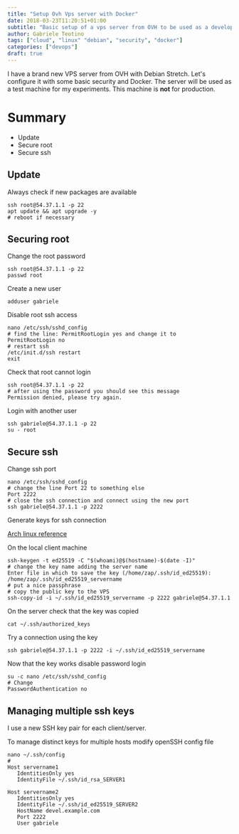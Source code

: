 ```yaml
---
title: "Setup Ovh Vps server with Docker"
date: 2018-03-23T11:20:51+01:00
subtitle: "Basic setup of a vps server from OVH to be used as a development machine with Docker"
author: Gabriele Teotino
tags: ["cloud", "linux" "debian", "security", "docker"]
categories: ["devops"]
draft: true
---
```


I have a brand new VPS server from OVH with Debian Stretch. Let's configure it with some basic security and Docker. The server will be used as a test machine for my experiments. This machine is **not** for production.

<!--more-->

# Summary
- Update
- Secure root
- Secure ssh

## Update

Always check if new packages are available
```shell
ssh root@54.37.1.1 -p 22
apt update && apt upgrade -y
# reboot if necessary
```

## Securing root

Change the root password
```shell
ssh root@54.37.1.1 -p 22
passwd root
```

Create a new user
```shell
adduser gabriele
```

Disable root ssh access
```shell
nano /etc/ssh/sshd_config
# find the line: PermitRootLogin yes and change it to
PermitRootLogin no
# restart ssh
/etc/init.d/ssh restart
exit
```

Check that root cannot login
```shell
ssh root@54.37.1.1 -p 22
# after using the password you should see this message
Permission denied, please try again.
```

Login with another user
```shell
ssh gabriele@54.37.1.1 -p 22
su - root
```

## Secure ssh

Change ssh port
```shell
nano /etc/ssh/sshd_config
# change the line Port 22 to something else
Port 2222
# close the ssh connection and connect using the new port
ssh gabriele@54.37.1.1 -p 2222
```

Generate keys for ssh connection

[Arch linux reference](https://wiki.archlinux.org/index.php/SSH_keys)

On the local client machine
```shell
ssh-keygen -t ed25519 -C "$(whoami)@$(hostname)-$(date -I)"
# change the key name adding the server name
Enter file in which to save the key (/home/zap/.ssh/id_ed25519): /home/zap/.ssh/id_ed25519_servername
# put a nice passphrase
# copy the public key to the VPS
ssh-copy-id -i ~/.ssh/id_ed25519_servername -p 2222 gabriele@54.37.1.1
```

On the server check that the key was copied
```shell
cat ~/.ssh/authorized_keys
```

Try a connection using the key
```shell
ssh gabriele@54.37.1.1 -p 2222 -i ~/.ssh/id_ed25519_servername
```

Now that the key works disable password login
```shell
su -c nano /etc/ssh/sshd_config
# Change
PasswordAuthentication no
```

## Managing multiple ssh keys
I use a new SSH key pair for each client/server.

To manage distinct keys for multiple hosts modify openSSH config file
```shell
nano ~/.ssh/config
#
Host servername1
   IdentitiesOnly yes
   IdentityFile ~/.ssh/id_rsa_SERVER1

Host servername2
   IdentitiesOnly yes
   IdentityFile ~/.ssh/id_ed25519_SERVER2
   HostName devel.example.com
   Port 2222
   User gabriele
```
